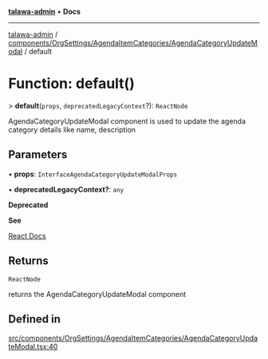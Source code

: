 [**talawa-admin**](../../../../../README.md) • **Docs**

***

[talawa-admin](../../../../../modules.md) / [components/OrgSettings/AgendaItemCategories/AgendaCategoryUpdateModal](../README.md) / default

# Function: default()

\> **default**(`props`, `deprecatedLegacyContext`?): `ReactNode`

AgendaCategoryUpdateModal component is used to update the agenda category details like name, description

## Parameters

• **props**: `InterfaceAgendaCategoryUpdateModalProps`

• **deprecatedLegacyContext?**: `any`

**Deprecated**

**See**

[React Docs](https://legacy.reactjs.org/docs/legacy-context.html#referencing-context-in-lifecycle-methods)

## Returns

`ReactNode`

returns the AgendaCategoryUpdateModal component

## Defined in

[src/components/OrgSettings/AgendaItemCategories/AgendaCategoryUpdateModal.tsx:40](https://github.com/PalisadoesFoundation/talawa-admin/blob/9dd5d7fd647f8a7c9e1c1e14bf645b71b32c51c2/src/components/OrgSettings/AgendaItemCategories/AgendaCategoryUpdateModal.tsx#L40)
